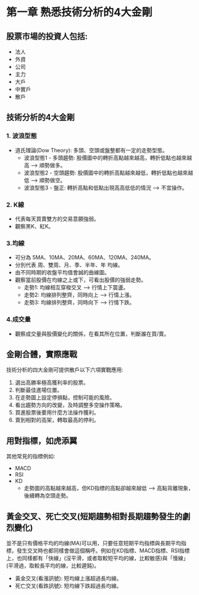 # 第一章 熟悉技術分析的4大金剛

## 股票市場的投資人包括:
- 法人
- 外資
- 公司
- 主力
- 大戶
- 中實戶
- 散戶

## 技術分析的4大金剛
### 1. 波浪型態
  -  道氏理論(Dow Theory): 多頭、空頭或盤整都有一定的走勢型態。
     - 波浪型態1 - 多頭趨勢: 股價圖中的轉折高點越來越高，轉折低點也越來越高  --> 順勢做多。
     - 波浪型態2 - 空頭趨勢: 股價圖中的轉折高點越來越低，轉折低點也越來越低 --> 順勢做空。
     - 波浪型態3 - 盤正: 轉折高點和低點出現高高低低的情況 --> 不宜操作。
### 2. K線
  - 代表每天買賣雙方的交易意願強弱。
  - 觀察黑K、紅K。  
### 3.均線
  - 可分為 5MA、10MA、20MA、60MA、120MA、240MA。
  - 分別代表 周、雙周、月、季、半年、年 均線。
  - 由不同時期的收盤平均值會誠的曲線圖。
  - 觀察當前股價在均線之上或下，可看出股價的強弱走勢。
    -  走勢1: 均線相互穿梭交叉 --> 行情上下震盪。
    -  走勢2: 均線排列整齊，同時向上 --> 行情上漲。
    -  走勢3: 均線排列整齊，同時向下 --> 行情下跌。
### 4.成交量
  - 觀察成交量與股價變化的關係，在看其所在位置，判斷誰在買/賣。

## 金剛合體，實際應戰
技術分析的四大金剛可提供散戶以下六項實戰應用:
1. 選出高勝率極高獲利率的股票。
2. 判斷最佳進場位置。
3. 在走勢圖上設定停損點，控制可能的風險。
4. 看出趨勢方向的改變，及時調整多空操作策略。
5. 買進股票後要用什麼方法操作獲利。
6. 賣到相對的高架，轉取最高的停利。

## 用對指標，如虎添翼
其他常見的指標例如:
- MACD
- RSI
- KD
  - 走勢圖的高點越來越高，但KD指標的高點卻越來越低 --> 高點背離現象，後續轉為空頭走勢。

## 黃金交叉、死亡交叉(短期趨勢相對長期趨勢發生的劇烈變化)
並不是只有價格平均的均線(MA)可以用，只要任意短期平均指標與長期平均指標，發生交叉時也都同樣會做這個稱呼。例如在KD指標、MACD指標、RSI指標上，也同樣都有「快線」(沒平滑，或者取較短平均的線，比較敏感)與「慢線」(平滑過，取較長平均的線，比較遲鈍)。
  - 黃金交叉(看漲訊號): 短均線上漲超過長均線。
  - 死亡交叉(看跌訊號): 短均線下跌超過長均線。



